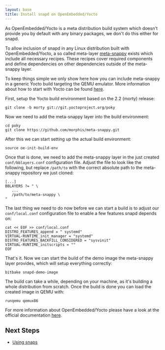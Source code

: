 ```yaml
---
layout: base
title: Install snapd on OpenEmbedded/Yocto
---
```


As OpenEmbedded/Yocto is a meta distribution build system which doesn't provide
you by default with any binary packages, we don't do this either for snapd.

To allow inclusion of snapd in any Linux distribution built with OpenEmbedded/Yocto, a so called meta-layer [meta-snappy](https://github.com/morphis/meta-snappy/)
exists which include all necessary recipes. These recipes cover required
components and define dependencies on other dependencies outside of the
meta-snappy layer.

To keep things simple we only show here how you can include meta-snappy in a
generic Yocto build targeting the QEMU emulator. More information about how
to start with Yocto can be found [here](https://www.yoctoproject.org/2.2/yocto-project-qs/yocto-project-qs.html).

First, setup the Yocto build environment based on the 2.2 (morty) release:

```
git clone -b morty git://git.yoctoproject.org/poky
```

Now we need to add the meta-snappy layer into the build environment:

```
cd poky
git clone https://github.com/morphis/meta-snappy.git
```

After this we can start setting up the actual build environment:

```
source oe-init-build-env
```

Once that is done, we need to add the meta-snappy layer in the just created
`conf/bblayers.conf` configuration file. Adjust the file to look like the following, but replace `/path/to` with the correct absolute path to the meta-snappy repository
we just cloned:

```
[...]
BBLAYERS ?= " \
   ...
   /path/to/meta-snappy \
"
```

The last thing we need to do now before we can start a build is to adjust our
`conf/local.conf` configuration file to enable a few features snapd depends on:

```
cat << EOF >> conf/local.conf
DISTRO_FEATURES_append = " systemd"
VIRTUAL-RUNTIME_init_manager = "systemd"
DISTRO_FEATURES_BACKFILL_CONSIDERED = "sysvinit"
VIRTUAL-RUNTIME_initscripts = ""
EOF
```

That's it. Now we can start the build of the demo image the meta-snappy layer
provides, which will setup everything correctly:

```
bitbake snapd-demo-image
```

The build can take a while, depending on your machine, as it's building a whole
distribution from scratch. Once the build is done you can load the created image
in QEMU with:

```
runqemu qemux86
```

For more information about OpenEmbedded/Yocto please have a look at the official
documentation [here](https://www.yoctoproject.org/documentation).

## Next Steps

 * [Using snaps](usage)
